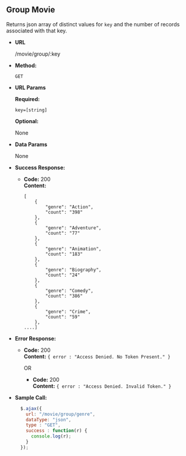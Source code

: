 **Group Movie**
----
  Returns json array of distinct values for ``key`` and the number of records associated with that key.

* **URL**

  /movie/group/:key

* **Method:**

  `GET`

*  **URL Params**

   **Required:**

   ``key=[string]``

   **Optional:**

   None

* **Data Params**

  None

* **Success Response:**

  * **Code:** 200 <br />
    **Content:**
    ```
    [
        {
            "genre": "Action",
            "count": "398"
        },
        {
            "genre": "Adventure",
            "count": "77"
        },
        {
            "genre": "Animation",
            "count": "183"
        },
        {
            "genre": "Biography",
            "count": "24"
        },
        {
            "genre": "Comedy",
            "count": "386"
        },
        {
            "genre": "Crime",
            "count": "59"
        },
    ....]    
    ```

* **Error Response:**

  * **Code:** 200 <br />
    **Content:** `{ error : "Access Denied. No Token Present." }`

    OR

    * **Code:** 200 <br />
      **Content:** `{ error : "Access Denied. Invalid Token." }`

* **Sample Call:**

  ```javascript
    $.ajax({
      url: "/movie/group/genre",
      dataType: "json",
      type : "GET",
      success : function(r) {
        console.log(r);
      }
    });
  ```
